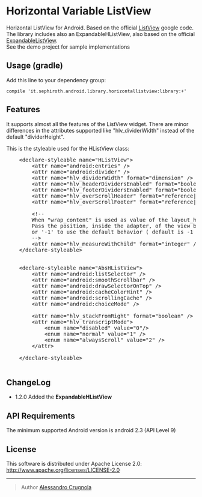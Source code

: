 Horizontal Variable ListView
==========================

Horizontal ListView for Android. Based on the official [ListView][3] google code.
The library includes also an ExpandableHListView, also based on the official [ExpandableListView][4]. <br />
See the demo project for sample implementations

## Usage (gradle)
Add this line to your dependency group:


	compile 'it.sephiroth.android.library.horizontallistview:library:+'

## Features
It supports almost all the features of the ListView widget.
There are minor differences in the attributes supported like "hlv_dividerWidth" instead of the default "dividerHeight".

This is the styleable used for the HListView class:
<pre>
    &lt;declare-styleable name="HListView">
        &lt;attr name="android:entries" />
        &lt;attr name="android:divider" />
        &lt;attr name="hlv_dividerWidth" format="dimension" />
        &lt;attr name="hlv_headerDividersEnabled" format="boolean" />
        &lt;attr name="hlv_footerDividersEnabled" format="boolean" />
        &lt;attr name="hlv_overScrollHeader" format="reference|color" />
        &lt;attr name="hlv_overScrollFooter" format="reference|color" />
        
        &lt;!-- 
        When "wrap_content" is used as value of the layout_height property.
        Pass the position, inside the adapter, of the view being used to measure the view
        or '-1' to use the default behavior ( default is -1 )
        -->
        &lt;attr name="hlv_measureWithChild" format="integer" />
    &lt;/declare-styleable>
    

    &lt;declare-styleable name="AbsHListView">
        &lt;attr name="android:listSelector" />
        &lt;attr name="android:smoothScrollbar" />
        &lt;attr name="android:drawSelectorOnTop" />
        &lt;attr name="android:cacheColorHint" />
        &lt;attr name="android:scrollingCache" />
        &lt;attr name="android:choiceMode" />
        
        &lt;attr name="hlv_stackFromRight" format="boolean" />
        &lt;attr name="hlv_transcriptMode">
            &lt;enum name="disabled" value="0"/>
            &lt;enum name="normal" value="1" />
            &lt;enum name="alwaysScroll" value="2" />
        &lt;/attr>
        
    &lt;/declare-styleable>  

</pre>

## ChangeLog

* 1.2.0 Added the **ExpandableHListView**

## API Requirements
The minimum supported Android version is android 2.3 (API Level 9)

## License
This software is distributed under Apache License 2.0:
http://www.apache.org/licenses/LICENSE-2.0

---

> Author
> [Alessandro Crugnola][2]



[2]: http://www.sephiroth.it

[3]: http://developer.android.com/reference/android/widget/ListView.html

[4]: http://developer.android.com/reference/android/widget/ExpandableListView.html